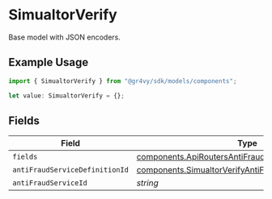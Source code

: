 # SimualtorVerify

Base model with JSON encoders.

## Example Usage

```typescript
import { SimualtorVerify } from "@gr4vy/sdk/models/components";

let value: SimualtorVerify = {};
```

## Fields

| Field                                                                                                                            | Type                                                                                                                             | Required                                                                                                                         | Description                                                                                                                      |
| -------------------------------------------------------------------------------------------------------------------------------- | -------------------------------------------------------------------------------------------------------------------------------- | -------------------------------------------------------------------------------------------------------------------------------- | -------------------------------------------------------------------------------------------------------------------------------- |
| `fields`                                                                                                                         | [components.ApiRoutersAntiFraudServicesSchemasField](../../models/components/apiroutersantifraudservicesschemasfield.md)[]       | :heavy_minus_sign:                                                                                                               | N/A                                                                                                                              |
| `antiFraudServiceDefinitionId`                                                                                                   | [components.SimualtorVerifyAntiFraudServiceDefinitionId](../../models/components/simualtorverifyantifraudservicedefinitionid.md) | :heavy_minus_sign:                                                                                                               | N/A                                                                                                                              |
| `antiFraudServiceId`                                                                                                             | *string*                                                                                                                         | :heavy_minus_sign:                                                                                                               | N/A                                                                                                                              |